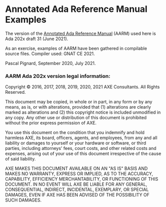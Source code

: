 # Annotated Ada Reference Manual Examples

The version of the [Annotated Ada Reference Manual](http://www.ada-auth.org/arm.html) (AARM) used here is Ada 202x draft 31 (June 2021).

As an exercise, examples of AARM have been gathered in compilable source files.
Compiler used: GNAT CE 2021.

Pascal Pignard, September 2020, July 2021.

### AARM Ada 202x version legal information:

Copyright © 2016, 2017, 2018, 2019, 2020, 2021 AXE Consultants. All Rights
Reserved.

This document may be copied, in whole or in part, in any form or by any means,
as is, or with alterations, provided that (1) alterations are clearly marked
as alterations and (2) this copyright notice is included unmodified in any
copy. Any other use or distribution of this document is prohibited without the
prior express permission of AXE.

You use this document on the condition that you indemnify and hold harmless
AXE, its board, officers, agents, and employees, from any and all liability or
damages to yourself or your hardware or software, or third parties, including
attorneys' fees, court costs, and other related costs and expenses, arising
out of your use of this document irrespective of the cause of said liability.

AXE MAKES THIS DOCUMENT AVAILABLE ON AN "AS IS" BASIS AND MAKES NO WARRANTY,
EXPRESS OR IMPLIED, AS TO THE ACCURACY, CAPABILITY, EFFICIENCY
MERCHANTABILITY, OR FUNCTIONING OF THIS DOCUMENT. IN NO EVENT WILL AXE BE
LIABLE FOR ANY GENERAL, CONSEQUENTIAL, INDIRECT, INCIDENTAL, EXEMPLARY, OR
SPECIAL DAMAGES, EVEN IF AXE HAS BEEN ADVISED OF THE POSSIBILITY OF SUCH
DAMAGES.
